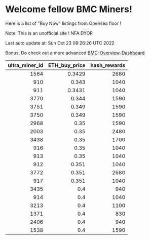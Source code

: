 # Welcome fellow BMC Miners!
Here is a list of "Buy Now" listings from Opensea floor !

Note: This is an unofficial site ! NFA DYOR

Last auto update at: Sun Oct 23 08:26:26 UTC 2022

Bonus: Do check out a more advanced [BMC-Overview-Dashboard](https://dune.com/defifunk/BMC-Overview-Dashboard)


|   ultra_miner_id |   ETH_buy_price |   hash_rewards |
|-----------------:|----------------:|---------------:|
|             1564 |          0.3429 |           2680 |
|              910 |          0.343  |           1040 |
|              911 |          0.3431 |           1040 |
|             3770 |          0.344  |           1590 |
|             3751 |          0.349  |           1590 |
|             3750 |          0.349  |           1590 |
|             2968 |          0.35   |           1590 |
|             2003 |          0.35   |           2480 |
|             3438 |          0.35   |           1700 |
|              916 |          0.35   |           1040 |
|              913 |          0.35   |           1040 |
|              912 |          0.351  |           1040 |
|             3772 |          0.351  |           2680 |
|              917 |          0.351  |           1040 |
|             3435 |          0.4    |            940 |
|              914 |          0.4    |           1040 |
|             3213 |          0.4    |           1100 |
|             1371 |          0.4    |            830 |
|             2406 |          0.4    |            940 |
|             1538 |          0.4    |           1590 |